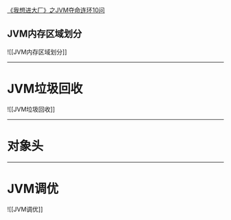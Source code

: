 [《我想进大厂》之JVM夺命连环10问](https://mp.weixin.qq.com/s/hXXcp7JiNxpFeUxSuHyXhQ)
## JVM内存区域划分
![[JVM内存区域划分]]

---

# JVM垃圾回收
![[JVM垃圾回收]]

---

# 对象头

--- 

# JVM调优
![[JVM调优]]